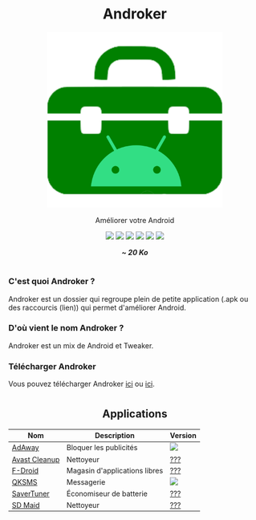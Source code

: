 <div align="center">
  <h1>Androker</h1>
  <img src="logo.png" height="350" width="350" />
  <p>Améliorer votre Android</p>
  
  <a href="https://github.com/LeBazarDeBryan/Androker/stargazers"><img src="https://img.shields.io/github/stars/LeBazarDeBryan/Androker?color=007e5f&style=flat&label=%C3%89toile" /></a>
  <a href="https://github.com/LeBazarDeBryan/Androker/forks"><img src="https://img.shields.io/github/forks/LeBazarDeBryan/Androker?color=007e5f&style=flat&label=Fork" /></a>
  <a href="https://github.com/LeBazarDeBryan/Androker/watchers"><img src="https://img.shields.io/github/watchers/LeBazarDeBryan/Androker?color=007e5f&style=flat&label=Watchers" /></a>
  <a href="https://github.com/LeBazarDeBryan/Androker/issues"><img src="https://img.shields.io/github/issues/LeBazarDeBryan/Androker?color=007e5f&style=flat&label=Issues" /></a>
  <a href="https://github.com/LeBazarDeBryan/Androker/releases/latest"><img src="https://img.shields.io/github/release/LeBazarDeBryan/Androker?color=007e5f&style=flat&label=Version" /></a>
  <a href="https://github.com/LeBazarDeBryan/Androker/releases/latest/download/Androker.zip"><img src="https://img.shields.io/github/downloads/LeBazarDeBryan/Androker/total.svg?color=007e5f&style=flat&label=Telechargement" /></a>
  
  <p><strong><em>~ 20 Ko</em></strong></p>
</div>

#

<h3>C'est quoi Androker ?</h3>
<p>Androker est un dossier qui regroupe plein de petite application (.apk ou des raccourcis (lien)) qui permet d'améliorer Android.</p>

<h3>D'où vient le nom Androker ?</h3>
<p>Androker est un mix de Android et Tweaker.</p>

<h3>Télécharger Androker</h3>
<p>Vous pouvez télécharger Androker <a href="https://github.com/LeBazarDeBryan/Androker/releases/latest/download/Androker.zip">ici</a> ou <a href="Androker.zip?raw=true">ici</a>.</p>

#

<div align="center">
  <h2>Applications</h2>
  
  | Nom | Description | Version |
  |-----|-------------|---------|
  | <a href="https://adaway.org/">AdAway</a> | Bloquer les publicités | <a href="https://f-droid.org/packages/org.adaway/"><img src="https://img.shields.io/github/release/AdAway/AdAway.svg?style=flat&color=007e5f&label=" /></a> |
  | <a href="">Avast Cleanup</a> | Nettoyeur | <a href="https://play.google.com/store/apps/details?id=com.avast.android.cleaner">???</a> |
  | <a href="https://f-droid.org">F-Droid</a> | Magasin d'applications libres | <a href="https://f-droid.org/F-Droid.apk">???</a> |
  | <a href="">QKSMS</a> | Messagerie | <a href="https://f-droid.org/packages/com.moez.QKSMS/"><img src="https://img.shields.io/github/release/moezbhatti/qksms.svg?style=flat&color=007e5f&label=" /></a> |
  | <a href="">SaverTuner</a> | Économiseur de batterie | <a href="https://f-droid.org/packages/s1m.savertuner/">???</a> |
  | <a href="https://github.com/d4rken-org/sdmaid#readme">SD Maid</a> | Nettoyeur | <a href="https://play.google.com/store/apps/details?id=eu.thedarken.sdm">???</a> |

</div>
